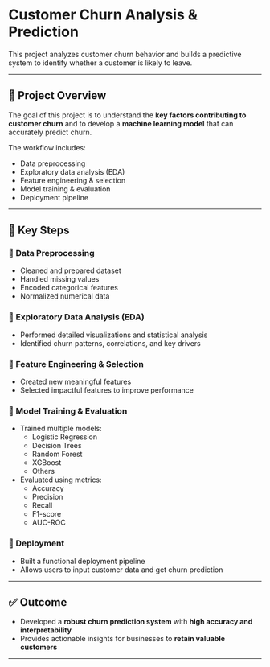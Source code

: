 # Customer Churn Analysis & Prediction  

This project analyzes customer churn behavior and builds a predictive system to identify whether a customer is likely to leave.  

---

## 📌 Project Overview  
The goal of this project is to understand the **key factors contributing to customer churn** and to develop a **machine learning model** that can accurately predict churn.  

The workflow includes:  
- Data preprocessing  
- Exploratory data analysis (EDA)  
- Feature engineering & selection  
- Model training & evaluation  
- Deployment pipeline  

---

## 🔑 Key Steps  

### 🔹 Data Preprocessing  
- Cleaned and prepared dataset  
- Handled missing values  
- Encoded categorical features  
- Normalized numerical data  

### 🔹 Exploratory Data Analysis (EDA)  
- Performed detailed visualizations and statistical analysis  
- Identified churn patterns, correlations, and key drivers  

### 🔹 Feature Engineering & Selection  
- Created new meaningful features  
- Selected impactful features to improve performance  

### 🔹 Model Training & Evaluation  
- Trained multiple models:  
  - Logistic Regression  
  - Decision Trees  
  - Random Forest  
  - XGBoost  
  - Others  
- Evaluated using metrics:  
  - Accuracy  
  - Precision  
  - Recall  
  - F1-score  
  - AUC-ROC  

### 🔹 Deployment  
- Built a functional deployment pipeline  
- Allows users to input customer data and get churn prediction  

---

## ✅ Outcome  
- Developed a **robust churn prediction system** with **high accuracy and interpretability**  
- Provides actionable insights for businesses to **retain valuable customers**  

---

